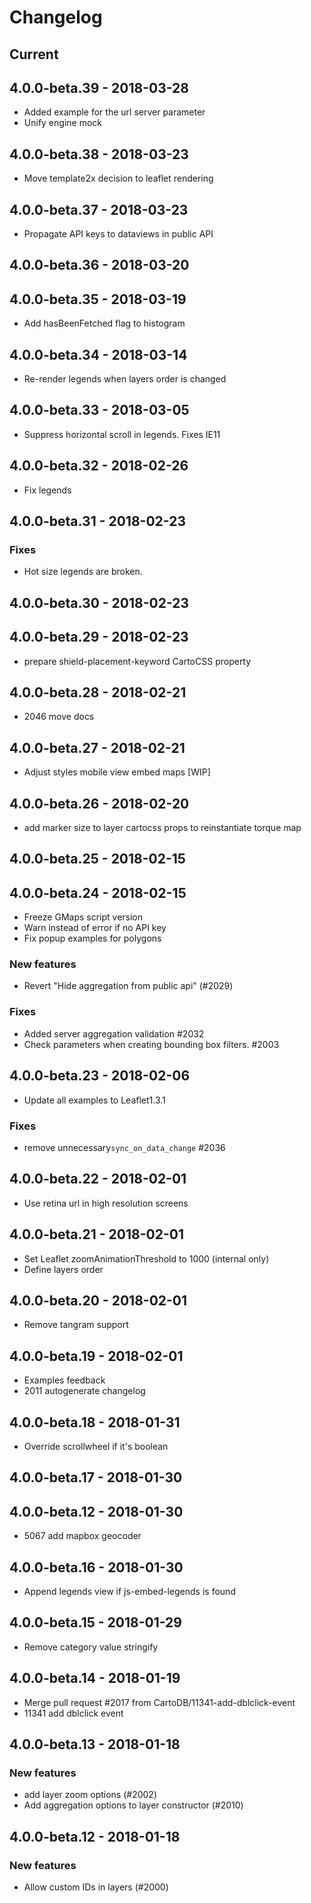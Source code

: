 # Changelog

## Current

## 4.0.0-beta.39 - 2018-03-28

- Added example for the url server parameter
- Unify engine mock

## 4.0.0-beta.38 - 2018-03-23

- Move template2x decision to leaflet rendering

## 4.0.0-beta.37 - 2018-03-23

- Propagate API keys to dataviews in public API

## 4.0.0-beta.36 - 2018-03-20


## 4.0.0-beta.35 - 2018-03-19

- Add hasBeenFetched flag to histogram

## 4.0.0-beta.34 - 2018-03-14

- Re-render legends when layers order is changed

## 4.0.0-beta.33 - 2018-03-05

- Suppress horizontal scroll in legends. Fixes IE11

## 4.0.0-beta.32 - 2018-02-26

- Fix legends

## 4.0.0-beta.31 - 2018-02-23

### Fixes
- Hot size legends are broken.

## 4.0.0-beta.30 - 2018-02-23


## 4.0.0-beta.29 - 2018-02-23

- prepare shield-placement-keyword CartoCSS property

## 4.0.0-beta.28 - 2018-02-21

- 2046 move docs

## 4.0.0-beta.27 - 2018-02-21

- Adjust styles mobile view embed maps [WIP]

## 4.0.0-beta.26 - 2018-02-20

- add marker size to layer cartocss props to reinstantiate torque map

## 4.0.0-beta.25 - 2018-02-15


## 4.0.0-beta.24 - 2018-02-15

- Freeze GMaps script version
- Warn instead of error if no API key
- Fix popup examples for polygons
### New features
- Revert "Hide aggregation from public api" (#2029)
### Fixes
- Added server aggregation validation #2032
- Check parameters when creating bounding box filters. #2003

## 4.0.0-beta.23 - 2018-02-06

- Update all examples to Leaflet1.3.1
### Fixes
- remove unnecessary`sync_on_data_change` #2036

## 4.0.0-beta.22 - 2018-02-01

- Use retina url in high resolution screens

## 4.0.0-beta.21 - 2018-02-01

- Set Leaflet zoomAnimationThreshold to 1000 (internal only)
- Define layers order

## 4.0.0-beta.20 - 2018-02-01

- Remove tangram support

## 4.0.0-beta.19 - 2018-02-01

- Examples feedback
- 2011 autogenerate changelog

## 4.0.0-beta.18 - 2018-01-31

- Override scrollwheel if it's boolean

## 4.0.0-beta.17 - 2018-01-30


## 4.0.0-beta.12 - 2018-01-30

- 5067 add mapbox geocoder

## 4.0.0-beta.16 - 2018-01-30

- Append legends view if js-embed-legends is found

## 4.0.0-beta.15 - 2018-01-29

- Remove category value stringify

## 4.0.0-beta.14 - 2018-01-19

- Merge pull request #2017 from CartoDB/11341-add-dblclick-event
- 11341 add dblclick event

## 4.0.0-beta.13 - 2018-01-18

### New features
- add layer zoom options (#2002)
- Add aggregation options to layer constructor (#2010)

## 4.0.0-beta.12 - 2018-01-18

### New features
- Allow custom IDs in layers (#2000)
